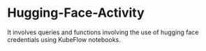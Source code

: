 # Hugging-Face-Activity
It involves queries and functions involving the use of hugging face credentials using KubeFlow notebooks.
